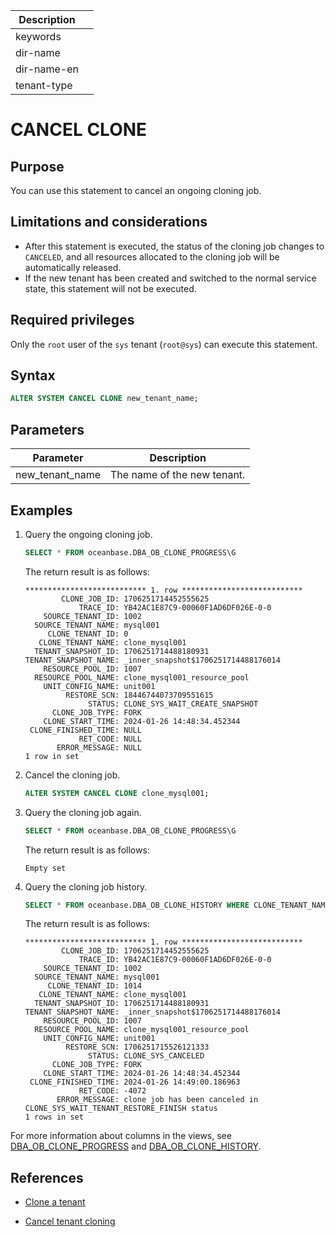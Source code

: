 | Description   |                 |
|---------------|-----------------|
| keywords      |                 |
| dir-name      |                 |
| dir-name-en   |                 |
| tenant-type   |                 |

# CANCEL CLONE

## Purpose

You can use this statement to cancel an ongoing cloning job. 

## Limitations and considerations

* After this statement is executed, the status of the cloning job changes to `CANCELED`, and all resources allocated to the cloning job will be automatically released. 
* If the new tenant has been created and switched to the normal service state, this statement will not be executed. 

## Required privileges

Only the `root` user of the `sys` tenant (`root@sys`) can execute this statement. 

## Syntax

```sql
ALTER SYSTEM CANCEL CLONE new_tenant_name;
```

## Parameters

| Parameter | Description |
|-------------------|-----------------|
| new_tenant_name | The name of the new tenant.  |

## Examples

1. Query the ongoing cloning job. 

   ```sql
   SELECT * FROM oceanbase.DBA_OB_CLONE_PROGRESS\G
   ```

   The return result is as follows:

   ```shell
   *************************** 1. row ***************************
           CLONE_JOB_ID: 1706251714452555625
               TRACE_ID: YB42AC1E87C9-00060F1AD6DF026E-0-0
       SOURCE_TENANT_ID: 1002
     SOURCE_TENANT_NAME: mysql001
        CLONE_TENANT_ID: 0
      CLONE_TENANT_NAME: clone_mysql001
     TENANT_SNAPSHOT_ID: 1706251714488180931
   TENANT_SNAPSHOT_NAME: _inner_snapshot$1706251714488176014
       RESOURCE_POOL_ID: 1007
     RESOURCE_POOL_NAME: clone_mysql001_resource_pool
       UNIT_CONFIG_NAME: unit001
            RESTORE_SCN: 18446744073709551615
                 STATUS: CLONE_SYS_WAIT_CREATE_SNAPSHOT
         CLONE_JOB_TYPE: FORK
       CLONE_START_TIME: 2024-01-26 14:48:34.452344
    CLONE_FINISHED_TIME: NULL
               RET_CODE: NULL
          ERROR_MESSAGE: NULL
   1 row in set
   ```

2. Cancel the cloning job. 

   ```sql
   ALTER SYSTEM CANCEL CLONE clone_mysql001;
   ```

3. Query the cloning job again. 

   ```sql
   SELECT * FROM oceanbase.DBA_OB_CLONE_PROGRESS\G
   ```

   The return result is as follows:

   ```shell
   Empty set
   ```

4. Query the cloning job history. 

   ```sql
   SELECT * FROM oceanbase.DBA_OB_CLONE_HISTORY WHERE CLONE_TENANT_NAME = 'clone_mysql001'\G
   ```

   The return result is as follows:

   ```shell
   *************************** 1. row ***************************
           CLONE_JOB_ID: 1706251714452555625
               TRACE_ID: YB42AC1E87C9-00060F1AD6DF026E-0-0
       SOURCE_TENANT_ID: 1002
     SOURCE_TENANT_NAME: mysql001
        CLONE_TENANT_ID: 1014
      CLONE_TENANT_NAME: clone_mysql001
     TENANT_SNAPSHOT_ID: 1706251714488180931
   TENANT_SNAPSHOT_NAME: _inner_snapshot$1706251714488176014
       RESOURCE_POOL_ID: 1007
     RESOURCE_POOL_NAME: clone_mysql001_resource_pool
       UNIT_CONFIG_NAME: unit001
            RESTORE_SCN: 1706251715526121333
                 STATUS: CLONE_SYS_CANCELED
         CLONE_JOB_TYPE: FORK
       CLONE_START_TIME: 2024-01-26 14:48:34.452344
    CLONE_FINISHED_TIME: 2024-01-26 14:49:00.186963
               RET_CODE: -4072
          ERROR_MESSAGE: clone job has been canceled in CLONE_SYS_WAIT_TENANT_RESTORE_FINISH status
   1 rows in set
   ```

For more information about columns in the views, see [DBA_OB_CLONE_PROGRESS](../../../../700.system-views/300.system-view-of-sys-tenant/200.dictionary-view-of-sys-tenant/18200.o-dba_ob_clone_progress-of-sys-tenant.md) and [DBA_OB_CLONE_HISTORY](../../../../700.system-views/300.system-view-of-sys-tenant/200.dictionary-view-of-sys-tenant/18100.o-dba_ob_clone_history-of-sys-tenant.md). 

## References

* [Clone a tenant](../../../../../600.manage/200.tenant-management/600.common-tenant-operations/1120.clone-a-tenant.md)

* [Cancel tenant cloning](../../../../../600.manage/200.tenant-management/600.common-tenant-operations/1130.cancel-the-tenant-clone-task.md)
